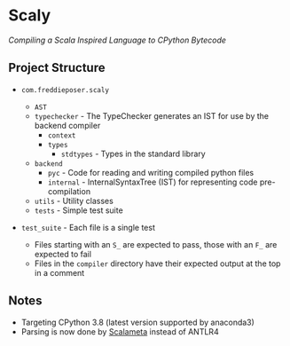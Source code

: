 # Scaly
_Compiling a Scala Inspired Language to CPython Bytecode_

## Project Structure
* `com.freddieposer.scaly`
    * `AST`
    * `typechecker` - The TypeChecker generates an IST for use by the backend compiler 
        * `context`
        * `types`
            * `stdtypes` - Types in the standard library
    * `backend`
        * `pyc` - Code for reading and writing compiled python files
        * `internal` - InternalSyntaxTree (IST) for representing code pre-compilation
    * `utils` - Utility classes
    * `tests` - Simple test suite
    
* `test_suite` - Each file is a single test
    - Files starting with an `S_` are expected to pass, those with an `F_` are expected to fail
    - Files in the `compiler` directory have their expected output at the top in a comment

## Notes
* Targeting CPython 3.8 (latest version supported by anaconda3)
* Parsing is now done by [Scalameta](https://scalameta.org/) instead of ANTLR4